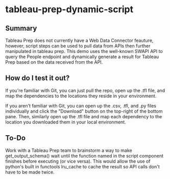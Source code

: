 # tableau-prep-dynamic-script

## Summary
Tableau Prep does not currently have a Web Data Connector feauture, however, script steps can be used to pull data from APIs then further manipulated in tableau prep. This demo uses the well-known SWAPI API to query the People endpoint and dynamically generate a result for Tableau Prep based on the data received from the API.

## How do I test it out?
If you're familiar with Git, you can just pull the repo, open up the .tfl file, and map the dependencies to the locations they reside in your environment.

If you aren't familiar with Git, you can open up the .csv, .tfl, and .py files individually and click the "Download" button on the top-right of the bottom pane. Then, similarly open up the .tfl file and map each dependency to the location you downloaded them in your local environment.

## To-Do
Work with a Tableau Prep team to brainstorm a way to make get_output_schema() wait until the function named in the script component finishes before executing (or vice versa). This would allow the use of python's built in functools lru_cache to cache the result so API calls don't have to be made twice.
